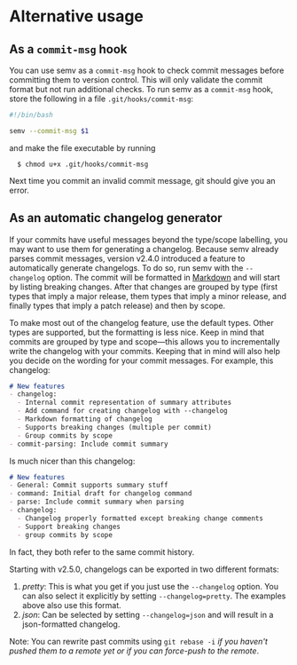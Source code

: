 # Alternative usage

## As a `commit-msg` hook

You can use semv as a `commit-msg` hook to check commit messages before
committing them to version control. This will only validate the commit format
but not run additional checks. To run semv as a `commit-msg` hook, store the following in a file `.git/hooks/commit-msg`:
```bash
#!/bin/bash

semv --commit-msg $1
```
and make the file executable by running
```
  $ chmod u+x .git/hooks/commit-msg
```
Next time you commit an invalid commit message, git should give you an error.


## As an automatic changelog generator

If your commits have useful messages beyond the type/scope labelling, you may
want to use them for generating a changelog. Because semv already parses commit
messages, version v2.4.0 introduced a feature to automatically generate
changelogs. To do so, run semv with the `--changelog` option. The commit will
be formatted in [Markdown](https://www.markdownguide.org) and will start by
listing breaking changes. After that changes are grouped by type (first types
that imply a major release, them types that imply a minor release, and finally
types that imply a patch release) and then by scope.

To make most out of the changelog feature, use the default types. Other types
are supported, but the formatting is less nice. Keep in mind that commits are
grouped by type and scope&mdash;this allows you to incrementally write the
changelog with your commits. Keeping that in mind will also help you decide on
the wording for your commit messages. For example, this changelog:
```markdown
# New features
- changelog:
  - Internal commit representation of summary attributes
  - Add command for creating changelog with --changelog
  - Markdown formatting of changelog
  - Supports breaking changes (multiple per commit)
  - Group commits by scope
- commit-parsing: Include commit summary
```
Is much nicer than this changelog:
```markdown
# New features
- General: Commit supports summary stuff
- command: Initial draft for changelog command
- parse: Include commit summary when parsing
- changelog:
  - Changelog properly formatted except breaking change comments
  - Support breaking changes
  - group commits by scope
```
In fact, they both refer to the same commit history.

Starting with v2.5.0, changelogs can be exported in two different formats:
1. *pretty*: This is what you get if you just use the `--changelog` option. You
   can also select it explicitly by setting `--changelog=pretty`. The examples
   above also use this format.
2. *json*: Can be selected by setting `--changelog=json` and will result in a
   json-formatted changelog.

Note: You can rewrite past commits using `git rebase -i` *if you haven't pushed
them to a remote yet or if you can force-push to the remote*.
